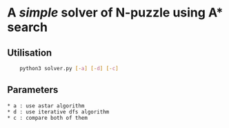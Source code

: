 # A *simple* solver of N-puzzle using A* search

## Utilisation
```sh
	python3 solver.py [-a] [-d] [-c]
```

## Parameters
	* a : use astar algorithm
	* d : use iterative dfs algorithm
	* c : compare both of them
